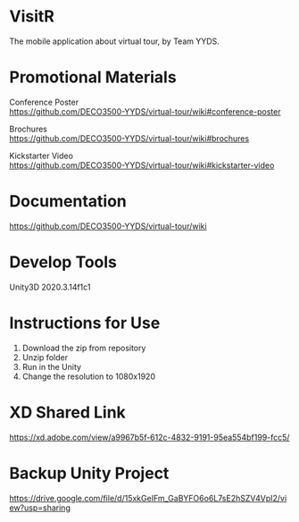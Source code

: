 # VisitR
The mobile application about virtual tour, by Team YYDS.

# Promotional Materials
Conference Poster  
https://github.com/DECO3500-YYDS/virtual-tour/wiki#conference-poster

Brochures  
https://github.com/DECO3500-YYDS/virtual-tour/wiki#brochures

Kickstarter Video  
https://github.com/DECO3500-YYDS/virtual-tour/wiki#kickstarter-video

# Documentation
https://github.com/DECO3500-YYDS/virtual-tour/wiki

# Develop Tools
Unity3D 2020.3.14f1c1

# Instructions for Use
1. Download the zip from repository
2. Unzip folder
3. Run in the Unity
4. Change the resolution to 1080x1920

# XD Shared Link
https://xd.adobe.com/view/a9967b5f-612c-4832-9191-95ea554bf199-fcc5/

# Backup Unity Project
https://drive.google.com/file/d/15xkGeIFm_GaBYFO6o6L7sE2hSZV4VpI2/view?usp=sharing
